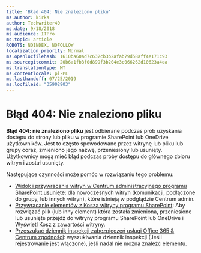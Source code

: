 ```yaml
---
title: 'Błąd 404: Nie znaleziono pliku'
ms.author: kirks
author: Techwriter40
ms.date: 9/18/2018
ms.audience: ITPro
ms.topic: article
ROBOTS: NOINDEX, NOFOLLOW
localization_priority: Normal
ms.openlocfilehash: 1610ba60ad7c632cb3b2afab79d58aff4e171c93
ms.sourcegitcommit: 20b6a1fb3f0d899f3b204e3c066262d10623a4ea
ms.translationtype: MT
ms.contentlocale: pl-PL
ms.lasthandoff: 07/25/2019
ms.locfileid: "35902903"
---
```

# <a name="error-404-file-not-found"></a>Błąd 404: Nie znaleziono pliku

**Błąd 404: nie znaleziono pliku** jest odbierane podczas prób uzyskania dostępu do strony lub pliku w programie SharePoint lub OneDrive użytkowników. Jest to często spowodowane przez witrynę lub pliku lub grupy coraz, zmieniono jego nazwę, przeniesiony lub usunięty.
Użytkownicy mogą mieć błąd podczas próby dostępu do głównego zbioru witryn i został usunięty.

Następujące czynności może pomóc w rozwiązaniu tego problemu:
- [Widok i przywracania witryn w Centrum administracyjnego programu SharePoint usunięte](https://docs.microsoft.com/sharepoint/view-and-restore-deleted-sites-in-new-admin-center): dla nowoczesnych witryn (komunikacji, podłączone do grupy, lub innych witryn), które istnieją w podglądzie Centrum admin.
- [Przywracanie elementów z Kosza witryny programu SharePoint](https://support.office.com/article/Restore-items-in-the-Recycle-Bin-of-a-SharePoint-site-6df466b6-55f2-4898-8d6e-c0dff851a0be): Aby rozwiązać plik (lub inny element) która została zmieniona, przeniesione lub usunięte przejdź do witryny programu SharePoint lub OneDrive i Wyświetl Kosz z zawartości witryny.
- [Przeszukać dziennik inspekcji zabezpieczeń usługi Office 365 &amp; Centrum zgodności](https://support.office.com/client/search-the-audit-log-in-the-office-365-security-compliance-center-0d4d0f35-390b-4518-800e-0c7ec95e946c): wyszukiwania dziennik inspekcji (Jeśli rejestrowanie jest włączone), jeśli nadal nie można znaleźć elementu.